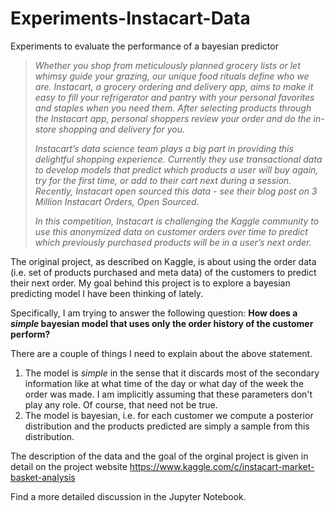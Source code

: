 # Experiments-Instacart-Data
Experiments to evaluate the performance of a bayesian predictor

>*Whether you shop from meticulously planned grocery lists or let whimsy guide your grazing, our unique food rituals define who we are. Instacart, a grocery ordering and delivery app, aims to make it easy to fill your refrigerator and pantry with your personal favorites and staples when you need them. After selecting products through the Instacart app, personal shoppers review your order and do the in-store shopping and delivery for you.*
>
>*Instacart’s data science team plays a big part in providing this delightful shopping experience. Currently they use transactional data to develop models that predict which products a user will buy again, try for the first time, or add to their cart next during a session. Recently, Instacart open sourced this data - see their blog post on 3 Million Instacart Orders, Open Sourced.*
>
>*In this competition, Instacart is challenging the Kaggle community to use this anonymized data on customer orders over time to predict which previously purchased products will be in a user’s next order.*


The original project, as described on Kaggle, is about using the order data (i.e. set of products purchased and meta data) of the customers to predict their next order. My goal behind this project is to explore a bayesian predicting model I have been thinking of lately. 

Specifically, I am trying to answer the following question:
**How does a *simple* bayesian model that uses only the order history of the customer perform?** 

There are a couple of things I need to explain about the above statement. 
1. The model is *simple* in the sense that it discards most of the secondary information like at what time of the day or what day of the week the order was made. I am implicitly assuming that these parameters don't play any role. Of course, that need not be true.
2. The model is bayesian, i.e. for each customer we compute a posterior distribution and the products predicted are simply a sample from this distribution.

The description of the data and the goal of the orginal project is given in detail on the project website https://www.kaggle.com/c/instacart-market-basket-analysis

Find a more detailed discussion in the Jupyter Notebook.
